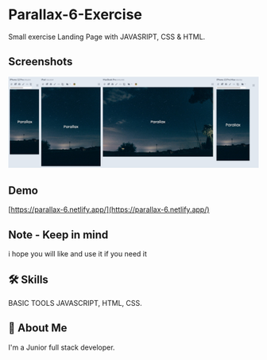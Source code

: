 # Parallax-6-Exercise

Small exercise Landing Page with JAVASRIPT, CSS & HTML.


## Screenshots
![App Screenshot](screenshot/SCR-20240328-twtn.jpeg)

## Demo
[https://parallax-6.netlify.app/](https://parallax-6.netlify.app/)

## Note - Keep in mind
i hope you will like and use it if you need it

## 🛠 Skills
BASIC TOOLS JAVASCRIPT, HTML, CSS.


## 🚀 About Me
I'm a Junior full stack developer.
